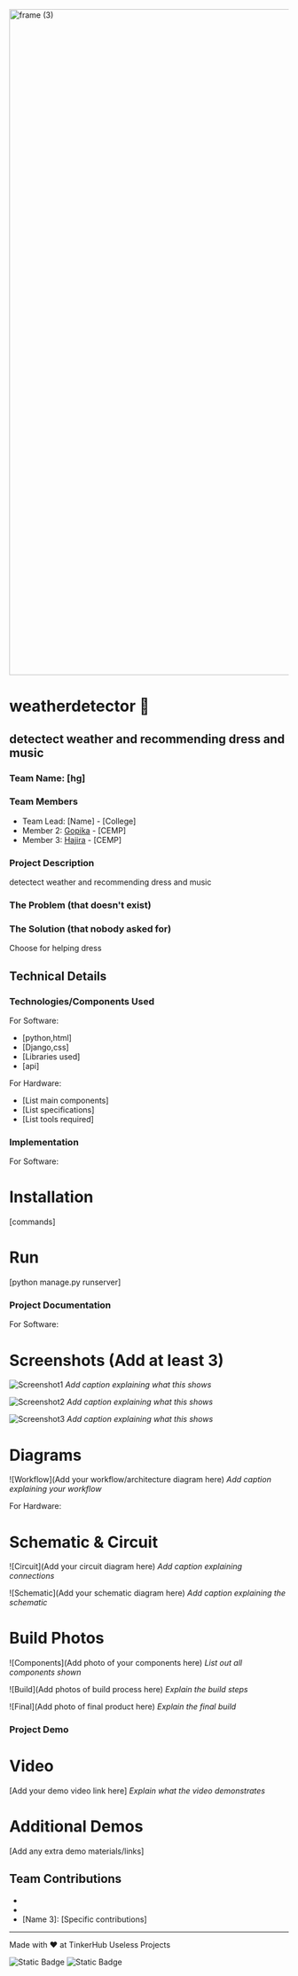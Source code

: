 <img width="3188" height="1202" alt="frame (3)" src="https://github.com/user-attachments/assets/517ad8e9-ad22-457d-9538-a9e62d137cd7" />


# weatherdetector 🎯


## detectect weather and recommending dress and music
### Team Name: [hg]


### Team Members
- Team Lead: [Name] - [College]
- Member 2: [Gopika] - [CEMP]
- Member 3: [Hajira] - [CEMP]

### Project Description
detectect weather and recommending dress and music

### The Problem (that doesn't exist)


### The Solution (that nobody asked for)
Choose for helping dress

## Technical Details
### Technologies/Components Used
For Software:
- [python,html]
- [Django,css]
- [Libraries used]
- [api]

For Hardware:
- [List main components]
- [List specifications]
- [List tools required]

### Implementation
For Software:
# Installation
[commands]

# Run
[python manage.py runserver]

### Project Documentation
For Software:

# Screenshots (Add at least 3)
![Screenshot1](screenshot1)
*Add caption explaining what this shows*

![Screenshot2](screenshot2)
*Add caption explaining what this shows*

![Screenshot3](screenshot3)
*Add caption explaining what this shows*

# Diagrams
![Workflow](Add your workflow/architecture diagram here)
*Add caption explaining your workflow*

For Hardware:

# Schematic & Circuit
![Circuit](Add your circuit diagram here)
*Add caption explaining connections*

![Schematic](Add your schematic diagram here)
*Add caption explaining the schematic*

# Build Photos
![Components](Add photo of your components here)
*List out all components shown*

![Build](Add photos of build process here)
*Explain the build steps*

![Final](Add photo of final product here)
*Explain the final build*

### Project Demo
# Video
[Add your demo video link here]
*Explain what the video demonstrates*

# Additional Demos
[Add any extra demo materials/links]

## Team Contributions
- [Gopika]: [python,danjgo-backend]
- [hajira]: [frontend-htmi,css]
- [Name 3]: [Specific contributions]

---
Made with ❤️ at TinkerHub Useless Projects 

![Static Badge](https://img.shields.io/badge/TinkerHub-24?color=%23000000&link=https%3A%2F%2Fwww.tinkerhub.org%2F)
![Static Badge](https://img.shields.io/badge/UselessProjects--25-25?link=https%3A%2F%2Fwww.tinkerhub.org%2Fevents%2FQ2Q1TQKX6Q%2FUseless%2520Projects)


